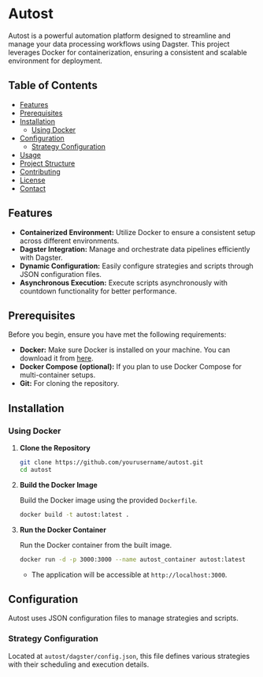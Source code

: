 # Autost

Autost is a powerful automation platform designed to streamline and manage your data processing workflows using Dagster. This project leverages Docker for containerization, ensuring a consistent and scalable environment for deployment.

## Table of Contents

- [Features](#features)
- [Prerequisites](#prerequisites)
- [Installation](#installation)
  - [Using Docker](#using-docker)
- [Configuration](#configuration)
  - [Strategy Configuration](#strategy-configuration)
- [Usage](#usage)
- [Project Structure](#project-structure)
- [Contributing](#contributing)
- [License](#license)
- [Contact](#contact)

## Features

- **Containerized Environment:** Utilize Docker to ensure a consistent setup across different environments.
- **Dagster Integration:** Manage and orchestrate data pipelines efficiently with Dagster.
- **Dynamic Configuration:** Easily configure strategies and scripts through JSON configuration files.
- **Asynchronous Execution:** Execute scripts asynchronously with countdown functionality for better performance.

## Prerequisites

Before you begin, ensure you have met the following requirements:

- **Docker:** Make sure Docker is installed on your machine. You can download it from [here](https://www.docker.com/get-started).
- **Docker Compose (optional):** If you plan to use Docker Compose for multi-container setups.
- **Git:** For cloning the repository.

## Installation

### Using Docker

1. **Clone the Repository**

   ```bash
   git clone https://github.com/yourusername/autost.git
   cd autost
   ```

2. **Build the Docker Image**

   Build the Docker image using the provided `Dockerfile`.

   ```bash
   docker build -t autost:latest .
   ```

3. **Run the Docker Container**

   Run the Docker container from the built image.

   ```bash
   docker run -d -p 3000:3000 --name autost_container autost:latest
   ```

   - The application will be accessible at `http://localhost:3000`.

## Configuration

Autost uses JSON configuration files to manage strategies and scripts.

### Strategy Configuration

Located at `autost/dagster/config.json`, this file defines various strategies with their scheduling and execution details.
